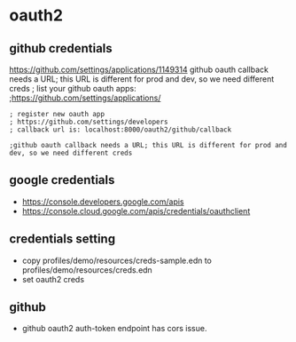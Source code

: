 # oauth2


## github credentials
  https://github.com/settings/applications/1149314
  github oauth callback needs a URL; this URL is different for prod and dev, so we need different creds 
    ; list your github oauth apps:
    ;https://github.com/settings/applications/
    
    ; register new oauth app
    ; https://github.com/settings/developers
    ; callback url is: localhost:8000/oauth2/github/callback    
    
    ;github oauth callback needs a URL; this URL is different for prod and dev, so we need different creds 

## google credentials
  - https://console.developers.google.com/apis
  - https://console.cloud.google.com/apis/credentials/oauthclient


## credentials setting
- copy profiles/demo/resources/creds-sample.edn to profiles/demo/resources/creds.edn 
- set oauth2 creds


## github
- github oauth2 auth-token endpoint has cors issue.
